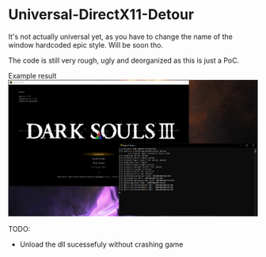 # Universal-DirectX11-Detour

It's not actually universal yet, as you have to change the name of the window hardcoded epic style. Will be soon tho.

The code is still very rough, ugly and deorganized as this is just a PoC.

Example result
![Dark Souls 3 Example](https://github.com/Herooyyy/Universal-DirectX11-Detour/blob/master/ds-detour.png)


TODO:
  - Unload the dll sucessefuly without crashing game
